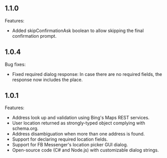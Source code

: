 ## 1.1.0
Features:
  - Added skipConfirmationAsk boolean to allow skipping the final confirmation prompt.

## 1.0.4
Bug fixes:
  - Fixed required dialog response: In case there are no required fields, the response now includes the place.

## 1.0.1

Features:
  - Address look up and validation using Bing's Maps REST services. 
  - User location returned as strongly-typed object complying with schema.org.
  - Address disambiguation when more than one address is found.
  - Support for declaring required location fields.
  - Support for FB Messenger's location picker GUI dialog.
  - Open-source code (C# and Node.js) with customizable dialog strings.